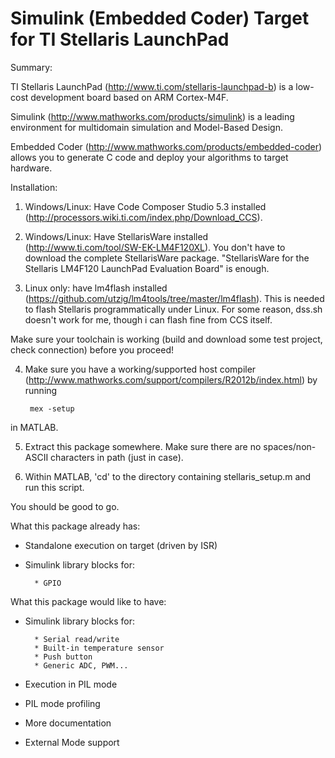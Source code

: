 Simulink (Embedded Coder) Target for TI Stellaris LaunchPad
=============

Summary:

TI Stellaris LaunchPad (http://www.ti.com/stellaris-launchpad-b) is a low-cost
development board based on ARM Cortex-M4F.

Simulink (http://www.mathworks.com/products/simulink) is a leading environment
for multidomain simulation and Model-Based Design.

Embedded Coder (http://www.mathworks.com/products/embedded-coder) allows you to
generate C code and deploy your algorithms to target hardware.

Installation:

1) Windows/Linux: Have Code Composer Studio 5.3 installed (http://processors.wiki.ti.com/index.php/Download_CCS).

2) Windows/Linux: Have StellarisWare installed (http://www.ti.com/tool/SW-EK-LM4F120XL).
You don't have to download the complete StellarisWare package.
"StellarisWare for the Stellaris LM4F120 LaunchPad Evaluation Board" is enough.

3) Linux only: have lm4flash installed (https://github.com/utzig/lm4tools/tree/master/lm4flash).
This is needed to flash Stellaris programmatically under Linux.
For some reason, dss.sh doesn't work for me, though i can flash fine from CCS itself.

Make sure your toolchain is working (build and download some test project, check connection)
before you proceed!

4) Make sure you have a working/supported host compiler (http://www.mathworks.com/support/compilers/R2012b/index.html) by running
        
        mex -setup
in MATLAB.

5) Extract this package somewhere. Make sure there are no spaces/non-ASCII characters in path (just in case).

6) Within MATLAB, 'cd' to the directory containing stellaris_setup.m and run this script.

You should be good to go.

What this package already has:

- Standalone execution on target (driven by ISR)
- Simulink library blocks for:
        
        * GPIO

What this package would like to have:

- Simulink library blocks for:

        * Serial read/write
        * Built-in temperature sensor
        * Push button
        * Generic ADC, PWM...
- Execution in PIL mode
- PIL mode profiling
- More documentation
- External Mode support